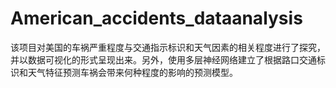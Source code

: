 # American_accidents_dataanalysis
该项目对美国的车祸严重程度与交通指示标识和天气因素的相关程度进行了探究，并以数据可视化的形式呈现出来。另外，使用多层神经网络建立了根据路口交通标识和天气特征预测车祸会带来何种程度的影响的预测模型。
